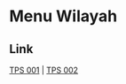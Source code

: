 # Menu Wilayah

## Link

[TPS 001](https://github.com/gigit-pemilu/pemilu-2024-11-aceh/tree/main/pileg-dpr/hitung-suara/sub/11-aceh/sub/08-aceh-utara/sub/18-langkahan/sub/2003-bantayan/sub/001-tps)
 | 
[TPS 002](https://github.com/gigit-pemilu/pemilu-2024-11-aceh/tree/main/pileg-dpr/hitung-suara/sub/11-aceh/sub/08-aceh-utara/sub/18-langkahan/sub/2003-bantayan/sub/002-tps)

